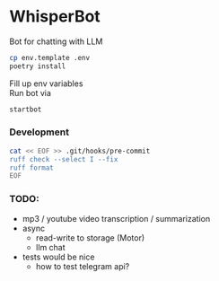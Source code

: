 # WhisperBot

Bot for chatting with LLM

```bash
cp env.template .env
poetry install
```
Fill up env variables  
Run bot via
```bash
startbot
```


### Development
```bash
cat << EOF >> .git/hooks/pre-commit
ruff check --select I --fix
ruff format
EOF
```


### TODO:
 - mp3 / youtube video transcription / summarization
 - async 
    - read-write to storage (Motor)
    - llm chat
 - tests would be nice
   - how to test telegram api?
